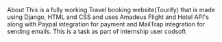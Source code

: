 About
This is a fully working Travel booking website(Tourify) that is made using Django, HTML and CSS and uses Amadeus Flight and Hotel API's along with Paypal integration for payment and MailTrap integration for sending emails. This is a task as part of internship user codsoft
